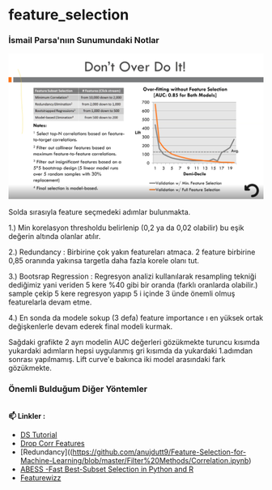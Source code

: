 # feature_selection

### İsmail Parsa'nıın Sunumundaki Notlar

<img src="feature_selection.png" width="1000px">

Solda sırasıyla feature seçmedeki adımlar bulunmakta.

1.) Min korelasyon thresholdu belirlenip (0,2 ya da 0,02 olabilir) bu eşik değerin altında olanlar atılır.

2.) Redundancy : Birbirine çok yakın featureları atmaca. 2 feature birbirine 0,85 oranında yakınsa targetla daha fazla korele olanı tut.

3.) Bootsrap Regression : Regresyon analizi kullanılarak resampling tekniği dediğimiz yani veriden 5 kere %40 gibi bir oranda (farklı oranlarda olabilir.) sample çekip 5 kere regresyon yapıp 5 i içinde 3 ünde önemli olmuş featurelarla devam etme.

4.) En sonda da modele sokup (3 defa) feature importance ı en yüksek ortak değişkenlerle devam ederek final modeli kurmak.


Sağdaki grafikte 2 ayrı modelin AUC değerleri gözükmekte turuncu kısımda yukardaki adımların hepsi uygulanmış gri kısımda da yukardaki 1.adımdan sonrası yapılmamış. Lift curve'e bakınca iki model arasındaki fark gözükmekte.


### Önemli Bulduğum Diğer Yöntemler

<br/>**📫 Linkler :** <br/>

* [DS Tutorial](https://github.com/edyoda/data-science-complete-tutorial/blob/master/10.%20Feature%20Selection%20Techniques.ipynb)
* [Drop Corr Features](https://github.com/feature-engine/feature-engine-examples/blob/main/selection/Drop-Correlated-Features.ipynb)
* [Redundancy]((https://github.com/anujdutt9/Feature-Selection-for-Machine-Learning/blob/master/Filter%20Methods/Correlation.ipynb)
* [ABESS -Fast Best-Subset Selection in Python and R](https://github.com/abess-team/abess)
* [Featurewizz](https://github.com/AutoViML/featurewiz)




